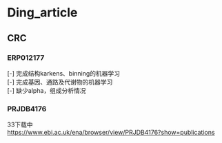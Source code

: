 # Ding_article
## CRC
### ERP012177
[-] 完成结构karkens、binning的机器学习  
[-] 完成基因、通路及代谢物的机器学习  
[-] 缺少alpha，组成分析情况  

### PRJDB4176
33下载中  
https://www.ebi.ac.uk/ena/browser/view/PRJDB4176?show=publications  
